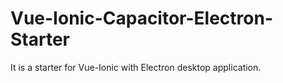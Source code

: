 # Vue-Ionic-Capacitor-Electron-Starter
It is a starter for Vue-Ionic with Electron desktop application.
